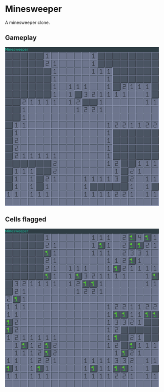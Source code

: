 # Minesweeper
A minesweeper clone.

## Gameplay
![Image of gameplay](screenshots/gameplay.png)

## Cells flagged
![Image of gameplay with flagged cells](screenshots/gameplay2.png)